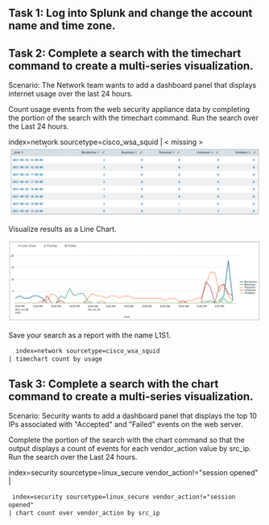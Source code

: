 ## Task 1: Log into Splunk and change the account name and time zone. 

 

## Task 2: Complete a search with the timechart command to create a multi-series visualization. 
Scenario: The Network team wants to add a dashboard panel that displays internet usage over the last  24 hours.

Count usage events from the web security appliance data by completing the <missing> portion of the search with the timechart command. Run the search over the Last 24 hours. 

index=network sourcetype=cisco_wsa_squid | < missing >  
![image](https://github.com/ShahzebFarruk/Splunk_Material/blob/main/Statistical%20Labs/table1.png)


Visualize results as a Line Chart.
  

![image](https://github.com/ShahzebFarruk/Splunk_Material/blob/main/Statistical%20Labs/table2.png)

  
Save your search as a report with the name L1S1.

```spl
  index=network sourcetype=cisco_wsa_squid
| timechart count by usage
  ```


  
## Task 3: Complete a search with the chart command to create a multi-series visualization. 

Scenario: Security wants to add a dashboard panel that displays the top 10 IPs associated with "Accepted" and "Failed" events on the web server.
  
  Complete the <missing> portion of the search with the chart command so that the output displays a count of events for each vendor_action value by src_ip. Run the search over the Last 24 hours. 
  
index=security sourcetype=linux_secure vendor_action!="session opened" | <missing> 

```spl
 index=security sourcetype=linux_secure vendor_action!="session opened"
| chart count over vendor_action by src_ip
 ```
  
  
